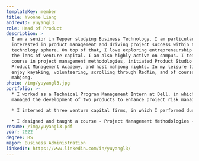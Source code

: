 ```yaml
---
templateKey: member
title: Yvonne Liang
andrewID: yuyangl3
role: Head of Product
description: >
  I am a senior in Tepper studying Business Technology. I am particularly
  interested in product management and driving project success within the
  technology sphere. On top of that, I love exploring entrepreneurship through
  the lens of venture capital. I am also highly active on campus. I teach a
  course in project management methodologies, initiated Product Studio and
  Product Management Academy, and host mahjong nights. In my leisure time, I
  enjoy kayaking, volunteering, scrolling through Redfin, and of course,
  mahjong. 
photo: /img/yuyangl3.jpg
portfolio: >-
  * I worked as a Technical Program Management Intern at Dell, in which I
  managed the development of two products to enhance project risk management.

  * I interned at three venture capital firms, in which I performed due diligence and supported business development of high-growth startups in the technology industry.

  * I designed and taught a course - Project Management Methodologies - at Carnegie Mellon University.
resume: /img/yuyangl3.pdf
year: 2022
degree: BS
major: Business Administration
linkedIn: https://www.linkedin.com/in/yuyangl3/
---
```

